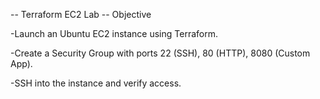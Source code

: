 -- Terraform EC2 Lab
-- Objective

-Launch an Ubuntu EC2 instance using Terraform.

-Create a Security Group with ports 22 (SSH), 80 (HTTP), 8080 (Custom App).

-SSH into the instance and verify access.
